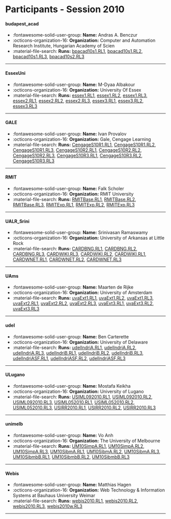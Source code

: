 # Participants - Session 2010 

#### budapest_acad 
 - :fontawesome-solid-user-group: **Name:** Andras A. Benczur 
 - :octicons-organization-16: **Organization:** Computer and Automation Research Institute, Hungarian Academy of Scien 
 - :material-file-search: **Runs:** [bpacad10s1.RL1](./runs.md#bpacad10s1.rl1), [bpacad10s1.RL2](./runs.md#bpacad10s1.rl2), [bpacad10s1.RL3](./runs.md#bpacad10s1.rl3), [bpacad10s2.RL3](./runs.md#bpacad10s2.rl3) 

---
#### EssexUni 
 - :fontawesome-solid-user-group: **Name:** M-Dyaa Albakour 
 - :octicons-organization-16: **Organization:** University Of Essex 
 - :material-file-search: **Runs:** [essex1.RL1](./runs.md#essex1.rl1), [essex1.RL2](./runs.md#essex1.rl2), [essex1.RL3](./runs.md#essex1.rl3), [essex2.RL1](./runs.md#essex2.rl1), [essex2.RL2](./runs.md#essex2.rl2), [essex2.RL3](./runs.md#essex2.rl3), [essex3.RL1](./runs.md#essex3.rl1), [essex3.RL2](./runs.md#essex3.rl2), [essex3.RL3](./runs.md#essex3.rl3) 

---
#### GALE 
 - :fontawesome-solid-user-group: **Name:** Ivan Provalov 
 - :octicons-organization-16: **Organization:** Gale, Cengage Learning 
 - :material-file-search: **Runs:** [CengageS10R1.RL1](./runs.md#cengages10r1.rl1), [CengageS10R1.RL2](./runs.md#cengages10r1.rl2), [CengageS10R1.RL3](./runs.md#cengages10r1.rl3), [CengageS10R2.RL1](./runs.md#cengages10r2.rl1), [CengageS10R2.RL2](./runs.md#cengages10r2.rl2), [CengageS10R2.RL3](./runs.md#cengages10r2.rl3), [CengageS10R3.RL1](./runs.md#cengages10r3.rl1), [CengageS10R3.RL2](./runs.md#cengages10r3.rl2), [CengageS10R3.RL3](./runs.md#cengages10r3.rl3) 

---
#### RMIT 
 - :fontawesome-solid-user-group: **Name:** Falk Scholer 
 - :octicons-organization-16: **Organization:** RMIT University 
 - :material-file-search: **Runs:** [RMITBase.RL1](./runs.md#rmitbase.rl1), [RMITBase.RL2](./runs.md#rmitbase.rl2), [RMITBase.RL3](./runs.md#rmitbase.rl3), [RMITExp.RL1](./runs.md#rmitexp.rl1), [RMITExp.RL2](./runs.md#rmitexp.rl2), [RMITExp.RL3](./runs.md#rmitexp.rl3) 

---
#### UALR_Srini 
 - :fontawesome-solid-user-group: **Name:** Srinivasan Ramaswamy  
 - :octicons-organization-16: **Organization:** University of Arkansas at Little Rock 
 - :material-file-search: **Runs:** [CARDBNG.RL1](./runs.md#cardbng.rl1), [CARDBNG.RL2](./runs.md#cardbng.rl2), [CARDBNG.RL3](./runs.md#cardbng.rl3), [CARDWIKI.RL3](./runs.md#cardwiki.rl3), [CARDWIKI.RL2](./runs.md#cardwiki.rl2), [CARDWIKI.RL1](./runs.md#cardwiki.rl1), [CARDWNET.RL1](./runs.md#cardwnet.rl1), [CARDWNET.RL2](./runs.md#cardwnet.rl2), [CARDWNET.RL3](./runs.md#cardwnet.rl3) 

---
#### UAms 
 - :fontawesome-solid-user-group: **Name:** Maarten de Rijke 
 - :octicons-organization-16: **Organization:** University of Amsterdam 
 - :material-file-search: **Runs:** [uvaExt1.RL1](./runs.md#uvaext1.rl1), [uvaExt1.RL2](./runs.md#uvaext1.rl2), [uvaExt1.RL3](./runs.md#uvaext1.rl3), [uvaExt2.RL1](./runs.md#uvaext2.rl1), [uvaExt2.RL2](./runs.md#uvaext2.rl2), [uvaExt2.RL3](./runs.md#uvaext2.rl3), [uvaExt3.RL1](./runs.md#uvaext3.rl1), [uvaExt3.RL2](./runs.md#uvaext3.rl2), [uvaExt3.RL3](./runs.md#uvaext3.rl3) 

---
#### udel 
 - :fontawesome-solid-user-group: **Name:** Ben Carterette 
 - :octicons-organization-16: **Organization:** University of Delaware 
 - :material-file-search: **Runs:** [udelIndriA.RL1](./runs.md#udelindria.rl1), [udelIndriA.RL2](./runs.md#udelindria.rl2), [udelIndriA.RL3](./runs.md#udelindria.rl3), [udelIndriB.RL1](./runs.md#udelindrib.rl1), [udelIndriB.RL2](./runs.md#udelindrib.rl2), [udelIndriB.RL3](./runs.md#udelindrib.rl3), [udelIndriASF.RL1](./runs.md#udelindriasf.rl1), [udelIndriASF.RL2](./runs.md#udelindriasf.rl2), [udelIndriASF.RL3](./runs.md#udelindriasf.rl3) 

---
#### ULugano 
 - :fontawesome-solid-user-group: **Name:** Mostafa Keikha 
 - :octicons-organization-16: **Organization:** University of Lugano 
 - :material-file-search: **Runs:** [USIML092010.RL1](./runs.md#usiml092010.rl1), [USIML092010.RL2](./runs.md#usiml092010.rl2), [USIML092010.RL3](./runs.md#usiml092010.rl3), [USIML052010.RL1](./runs.md#usiml052010.rl1), [USIML052010.RL2](./runs.md#usiml052010.rl2), [USIML052010.RL3](./runs.md#usiml052010.rl3), [USIRR2010.RL1](./runs.md#usirr2010.rl1), [USIRR2010.RL2](./runs.md#usirr2010.rl2), [USIRR2010.RL3](./runs.md#usirr2010.rl3) 

---
#### unimelb 
 - :fontawesome-solid-user-group: **Name:** Vo Anh 
 - :octicons-organization-16: **Organization:** The University of Melbourne 
 - :material-file-search: **Runs:** [UM10SimpA.RL1](./runs.md#um10simpa.rl1), [UM10SimpA.RL2](./runs.md#um10simpa.rl2), [UM10SimpA.RL3](./runs.md#um10simpa.rl3), [UM10SibmA.RL1](./runs.md#um10sibma.rl1), [UM10SibmA.RL2](./runs.md#um10sibma.rl2), [UM10SibmA.RL3](./runs.md#um10sibma.rl3), [UM10SibmbB.RL1](./runs.md#um10sibmbb.rl1), [UM10SibmbB.RL2](./runs.md#um10sibmbb.rl2), [UM10SibmbB.RL3](./runs.md#um10sibmbb.rl3) 

---
#### Webis 
 - :fontawesome-solid-user-group: **Name:** Matthias Hagen 
 - :octicons-organization-16: **Organization:** Web Technology & Information Systems at Bauhaus University Weimar 
 - :material-file-search: **Runs:** [webis2010.RL1](./runs.md#webis2010.rl1), [webis2010.RL2](./runs.md#webis2010.rl2), [webis2010.RL3](./runs.md#webis2010.rl3), [webis2010w.RL3](./runs.md#webis2010w.rl3) 

---
